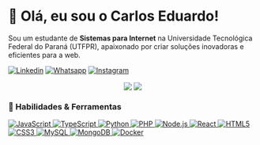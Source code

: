 # 👋 Olá, eu sou o Carlos Eduardo!

<p>Sou um estudante de <strong>Sistemas para Internet</strong> na Universidade Tecnológica Federal do Paraná (UTFPR), apaixonado por criar soluções inovadoras e eficientes para a web.</p>

[![Linkedin](https://img.shields.io/badge/LinkedIn-0077B5?style=for-the-badge&logo=linkedin&logoColor=white)](https://www.linkedin.com/in/carlos-eduardo-goulart-oliveira-a59071234/)
[![Whatsapp](https://img.shields.io/badge/WhatsApp-25D366?style=for-the-badge&logo=whatsapp&logoColor=white)](https://wa.me/5543988035651)
[![Instagram](https://img.shields.io/badge/Instagram-E4405F?style=for-the-badge&logo=instagram&logoColor=white)](https://www.instagram.com/carlllos.png/)

<p align="center">
  <img align="center" src="https://github-readme-stats.vercel.app/api?username=carlosegoulart&show_icons=true&theme=dracula&include_all_commits=true&count_private=true"/>
  <img align="center" src="https://github-readme-stats.vercel.app/api/top-langs/?username=carlosegoulart&layout=compact&langs_count=8&theme=dracula"/>
</p>

### 🚀 Habilidades & Ferramentas

<p align="left">
  <a href="https://developer.mozilla.org/en-US/docs/Web/JavaScript" target="_blank" rel="noreferrer">
    <img src="https://img.shields.io/badge/JavaScript-F7DF1E?style=for-the-badge&logo=javascript&logoColor=black" alt="JavaScript"/>
  </a>
  <a href="https://www.typescriptlang.org/" target="_blank" rel="noreferrer">
    <img src="https://img.shields.io/badge/TypeScript-3178C6.svg?style=for-the-badge&logo=TypeScript&logoColor=white" alt="TypeScript"/>
  </a>
  <a href="https://www.python.org" target="_blank" rel="noreferrer">
    <img src="https://img.shields.io/badge/Python-14354C?style=for-the-badge&logo=python&logoColor=white" alt="Python"/>
  </a>
  <a href="https://www.php.net" target="_blank" rel="noreferrer">
    <img src="https://img.shields.io/badge/PHP-777BB4.svg?style=for-the-badge&logo=PHP&logoColor=white" alt="PHP"/>
  </a>
  <a href="https://nodejs.org" target="_blank" rel="noreferrer">
    <img src="https://img.shields.io/badge/Node.js-5FA04E.svg?style=for-the-badge&logo=nodedotjs&logoColor=white" alt="Node.js"/>
  </a>
  <a href="https://reactjs.org/" target="_blank" rel="noreferrer">
    <img src="https://img.shields.io/badge/React-61DAFB.svg?style=for-the-badge&logo=React&logoColor=black" alt="React"/>
  </a>
  <a href="https://www.w3.org/html/" target="_blank" rel="noreferrer">
    <img src="https://img.shields.io/badge/HTML5-E34F26?style=for-the-badge&logo=html5&logoColor=white" alt="HTML5"/>
  </a>
  <a href="https://www.w3schools.com/css/" target="_blank" rel="noreferrer">
    <img src="https://img.shields.io/badge/CSS3-1572B6?style=for-the-badge&logo=css3&logoColor=white" alt="CSS3"/>
  </a>
  <a href="https://www.mysql.com/" target="_blank" rel="noreferrer">
    <img src="https://img.shields.io/badge/MySQL-4479A1.svg?style=for-the-badge&logo=MySQL&logoColor=white" alt="MySQL"/>
  </a>
  <a href="https://www.mongodb.com/" target="_blank" rel="noreferrer">
    <img src="https://img.shields.io/badge/MongoDB-47A248.svg?style=for-the-badge&logo=MongoDB&logoColor=white" alt="MongoDB"/>
  </a>
  <a href="https://www.docker.com/" target="_blank" rel="noreferrer">
    <img src="https://img.shields.io/badge/Docker-2496ED.svg?style=for-the-badge&logo=Docker&logoColor=white" alt="Docker"/>
  </a>
</p>
